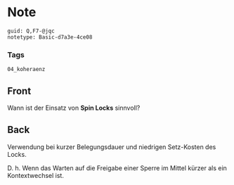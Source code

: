 # Note
```
guid: Q,F7-@jqc
notetype: Basic-d7a3e-4ce08
```

### Tags
```
04_koheraenz
```

## Front
Wann ist der Einsatz von <b>Spin Locks</b> sinnvoll?

## Back
Verwendung bei kurzer Belegungsdauer und niedrigen Setz-Kosten des
Locks.
<div>
  D. h. Wenn das Warten auf die Freigabe einer Sperre im Mittel
  kürzer als ein Kontextwechsel ist.
</div>
